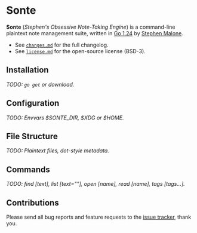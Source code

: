 # Sonte

**Sonte** (*Stephen's Obsessive Note-Taking Engine*) is a command-line plaintext note management suite, written in [Go 1.24][go] by [Stephen Malone][sm].

- See [`changes.md`][ch] for the full changelog.
- See [`license.md`][li] for the open-source license (BSD-3).

## Installation

*TODO: `go get` or download.*

## Configuration

*TODO: Envvars $SONTE_DIR, $XDG or $HOME.*

## File Structure

*TODO: Plaintext files, dot-style metadata.*

## Commands

*TODO: find [text], list [text=""], open [name], read [name], tags [tags...].*

## Contributions

Please send all bug reports and feature requests to the [issue tracker][it], thank you.

[ch]: https://github.com/gesedels/sonte/blob/main/changes.md
[li]: https://github.com/gesedels/sonte/blob/main/license.md
[go]: https://go.dev/doc/go1.24
[it]: https://github.com/gesedels/sonte/issues
[sm]: https://github.com/gesedels
